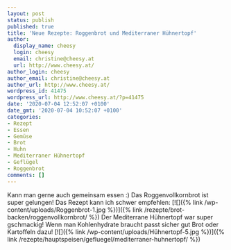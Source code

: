 ```yaml
---
layout: post
status: publish
published: true
title: 'Neue Rezepte: Roggenbrot und Mediterraner Hühnertopf'
author:
  display_name: cheesy
  login: cheesy
  email: christine@cheesy.at
  url: http://www.cheesy.at/
author_login: cheesy
author_email: christine@cheesy.at
author_url: http://www.cheesy.at/
wordpress_id: 41475
wordpress_url: http://www.cheesy.at/?p=41475
date: '2020-07-04 12:52:07 +0100'
date_gmt: '2020-07-04 10:52:07 +0100'
categories:
- Rezept
- Essen
- Gemüse
- Brot
- Huhn
- Mediterraner Hühnertopf
- Geflügel
- Roggenbrot
comments: []
---
```

Kann man gerne auch gemeinsam essen :)
Das Roggenvollkornbrot ist super gelungen! Das Rezept kann ich schwer empfehlen:
[![]({% link /wp-content/uploads/Roggenbrot-1.jpg %})]({% link /rezepte/brot-backen/roggenvollkornbrot/ %})
Der Mediterrane Hühnertopf war super gschmackig! Wenn man Kohlenhydrate braucht passt sicher gut Brot oder Kartoffeln dazu!
[![]({% link /wp-content/uploads/Hühnertopf-5.jpg %})]({% link /rezepte/hauptspeisen/gefluegel/mediterraner-huhnertopf/ %})
